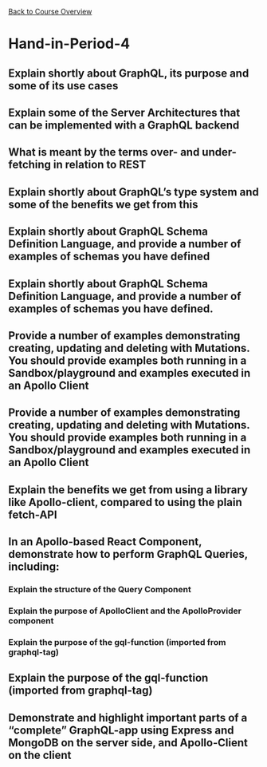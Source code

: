 [Back to Course Overview](https://sem4-fullstack-javascript.github.io/Fullstack-JavaScript/)
# Hand-in-Period-4

## Explain shortly about GraphQL, its purpose and some of its use cases

## Explain some of the Server Architectures that can be implemented with a GraphQL backend

## What is meant by the terms over- and under-fetching in relation to REST

## Explain shortly about GraphQL’s type system and some of the benefits we get from this

## Explain shortly about GraphQL Schema Definition Language, and provide a number of examples of schemas you have defined

## Explain shortly about GraphQL Schema Definition Language, and provide a number of examples of schemas you have defined.

## Provide a number of examples demonstrating creating, updating and deleting with Mutations. You should provide examples both running in a Sandbox/playground and examples executed in an Apollo Client

## Provide a number of examples demonstrating creating, updating and deleting with Mutations. You should provide examples both running in a Sandbox/playground and examples executed in an Apollo Client

## Explain the benefits we get from using a library like Apollo-client, compared to using the plain fetch-API

## In an Apollo-based React Component, demonstrate how to perform GraphQL Queries, including:

### Explain the structure of the Query Component

### Explain the purpose of ApolloClient and the ApolloProvider component

### Explain the purpose of the gql-function (imported from graphql-tag)

## Explain the purpose of the gql-function (imported from graphql-tag)

## Demonstrate and highlight important parts of a “complete” GraphQL-app using Express and MongoDB on the server side, and Apollo-Client on the client